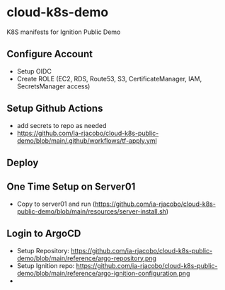 # cloud-k8s-demo
K8S manifests for Ignition Public Demo

## Configure Account
* Setup OIDC
* Create ROLE (EC2, RDS, Route53, S3, CertificateManager, IAM, SecretsManager access)

## Setup Github Actions
* add secrets to repo as needed
* https://github.com/ia-rjacobo/cloud-k8s-public-demo/blob/main/.github/workflows/tf-apply.yml

## Deploy

## One Time Setup on Server01
* Copy to server01 and run (https://github.com/ia-rjacobo/cloud-k8s-public-demo/blob/main/resources/server-install.sh)

## Login to ArgoCD
* Setup Repository: https://github.com/ia-rjacobo/cloud-k8s-public-demo/blob/main/reference/argo-repository.png
* Setup Ignition repo: https://github.com/ia-rjacobo/cloud-k8s-public-demo/blob/main/reference/argo-ignition-configuration.png
* 
